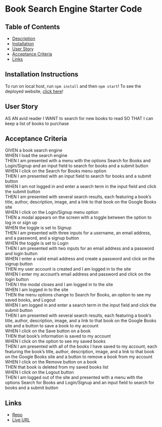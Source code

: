 # Book Search Engine Starter Code

## Table of Contents
- [Description](#description)
- [Installation](#installation)
- [User Story](#UserStory)
- [Acceptance Criteria](#AcceptanceCriteria)
- [Links](#Links)
## Installation Instructions
To run on local host, run `npm install` and then `npm start`! To see the deployed website, [click here](https://booksearch-google-challenge-21.herokuapp.com/)!
## User Story
AS AN avid reader
I WANT to search for new books to read
SO THAT I can keep a list of books to purchase

## Acceptance Criteria
GIVEN a book search engine<br/>
WHEN I load the search engine<br/>
THEN I am presented with a menu with the options Search for Books and Login/Signup and an input field to search for books and a submit button<br/>
WHEN I click on the Search for Books menu option<br/>
THEN I am presented with an input field to search for books and a submit button<br/>
WHEN I am not logged in and enter a search term in the input field and click the submit button<br/>
THEN I am presented with several search results, each featuring a book’s title, author, description, image, and a link to that book on the Google Books site<br/>
WHEN I click on the Login/Signup menu option<br/>
THEN a modal appears on the screen with a toggle between the option to log in or sign up<br/>
WHEN the toggle is set to Signup<br/>
THEN I am presented with three inputs for a username, an email address, and a password, and a signup button<br/>
WHEN the toggle is set to Login<br/>
THEN I am presented with two inputs for an email address and a password and login button<br/>
WHEN I enter a valid email address and create a password and click on the signup button<br/>
THEN my user account is created and I am logged in to the site<br/>
WHEN I enter my account’s email address and password and click on the login button<br/>
THEN I the modal closes and I am logged in to the site<br/>
WHEN I am logged in to the site<br/>
THEN the menu options change to Search for Books, an option to see my saved books, and Logout<br/>
WHEN I am logged in and enter a search term in the input field and click the submit button<br/>
THEN I am presented with several search results, each featuring a book’s title, author, description, image, and a link to that book on the Google Books site and a button to save a book to my account<br/>
WHEN I click on the Save button on a book<br/>
THEN that book’s information is saved to my account<br/>
WHEN I click on the option to see my saved books<br/>
THEN I am presented with all of the books I have saved to my account, each featuring the book’s title, author, description, image, and a link to that book on the Google Books site and a button to remove a book from my account<br/>
WHEN I click on the Remove button on a book<br/>
THEN that book is deleted from my saved books list<br/>
WHEN I click on the Logout button<br/>
THEN I am logged out of the site and presented with a menu with the options Search for Books and Login/Signup and an input field to search for books and a submit button  
## Links
<ul>
<li><a href=""> Repo </a></li>
<li><a href=""> Live URL</a></li>


</ul>









